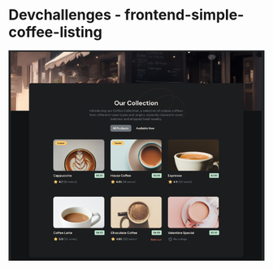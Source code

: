 # Devchallenges - frontend-simple-coffee-listing

![Design preview for the frontend-simple-coffee-listing](./imagenes/Our%20Collection.png)

